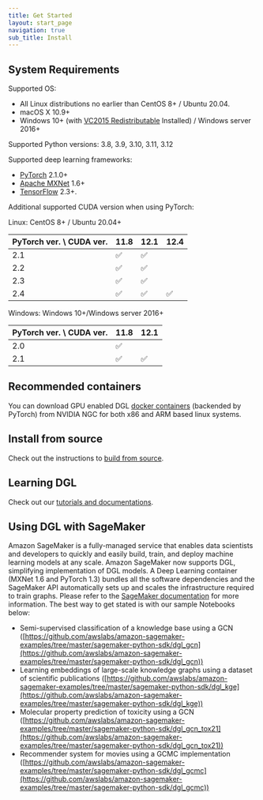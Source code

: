 ```yaml
---
title: Get Started
layout: start_page
navigation: true
sub_title: Install
---
```


System Requirements
---

Supported OS:

* All Linux distributions no earlier than CentOS 8+ / Ubuntu 20.04.
* macOS X 10.9+
* Windows 10+ (with [VC2015 Redistributable](https://www.microsoft.com/en-us/download/details.aspx?id=48145) Installed) / Windows server 2016+

Supported Python versions: 3.8, 3.9, 3.10, 3.11, 3.12

Supported deep learning frameworks:

* [PyTorch](https://pytorch.org/) 2.1.0+
* [Apache MXNet](https://mxnet.apache.org/) 1.6+
* [TensorFlow](https://tensorflow.org/) 2.3+.

Additional supported CUDA version when using PyTorch:

Linux: CentOS 8+ / Ubuntu 20.04+

PyTorch ver. \ CUDA ver. | 11.8 | 12.1 | 12.4
--   | -- | -- | --
2.1  | ✅ | ✅  |
2.2  | ✅ | ✅  |
2.3  | ✅ | ✅  |
2.4  | ✅ | ✅  | ✅

Windows: Windows 10+/Windows server 2016+

PyTorch ver. \ CUDA ver. | 11.8 | 12.1
--   | -- | --
2.0  | ✅ |
2.1  | ✅ | ✅

Recommended containers
---

You can download GPU enabled DGL [docker containers](https://catalog.ngc.nvidia.com/orgs/nvidia/containers/dgl)
(backended by PyTorch) from NVIDIA NGC for both x86 and ARM based linux systems.

Install from source
---

Check out the instructions to [build from source](https://docs.dgl.ai/install/index.html#install-from-source).

Learning DGL
---
Check out our [tutorials and documentations](https://docs.dgl.ai/index.html#getting-started).

Using DGL with SageMaker
---

Amazon SageMaker is a fully-managed service that enables data scientists and
developers to quickly and easily build, train, and deploy machine learning
models at any scale. Amazon SageMaker now supports DGL, simplifying
implementation of DGL models. A Deep Learning container (MXNet 1.6 and PyTorch
1.3) bundles all the software dependencies and the SageMaker API automatically
sets up and scales the infrastructure required to train graphs. Please refer to
the [SageMaker documentation](https://docs.aws.amazon.com/sagemaker/latest/dg/deep-graph-libary.html) for
more information. The best way to get stated is with our sample Notebooks
below:

* Semi-supervised classification of a knowledge base using a GCN ([https://github.com/awslabs/amazon-sagemaker-examples/tree/master/sagemaker-python-sdk/dgl_gcn](https://github.com/awslabs/amazon-sagemaker-examples/tree/master/sagemaker-python-sdk/dgl_gcn))
* Learning embeddings of large-scale knowledge graphs using a dataset of scientific publications ([https://github.com/awslabs/amazon-sagemaker-examples/tree/master/sagemaker-python-sdk/dgl_kge](https://github.com/awslabs/amazon-sagemaker-examples/tree/master/sagemaker-python-sdk/dgl_kge))
* Molecular property prediction of toxicity using a GCN ([https://github.com/awslabs/amazon-sagemaker-examples/tree/master/sagemaker-python-sdk/dgl_gcn_tox21](https://github.com/awslabs/amazon-sagemaker-examples/tree/master/sagemaker-python-sdk/dgl_gcn_tox21))
* Recommender system for movies using a GCMC implementation ([https://github.com/awslabs/amazon-sagemaker-examples/tree/master/sagemaker-python-sdk/dgl_gcmc](https://github.com/awslabs/amazon-sagemaker-examples/tree/master/sagemaker-python-sdk/dgl_gcmc))
